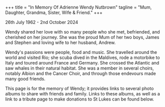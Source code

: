 +++
title = "In Memory Of Adrienne Wendy Nutbrown"
tagline = "Mum, Daughter, Grandma, Sister, Wife & Friend."
+++

26th July 1962 - 2nd October 2024 

Wendy shared her love with so many people who she met, befriended, and cherished on her journey. She was the proud Mum of her two boys, James and Stephen and loving wife to her husband, Andrew. 

Wendy's passions were people, food and music.  She travelled around the world and visited Rio; she scuba dived in the Maldives, rode a motorbike to Italy and toured around France and Germany. She crossed the Atlantic and saw whales in their natural habitat. She was a member in several choirs, notably Albion and the Cancer Choir, and through those endevours made many good friends. 

This page is for the memory of Wendy; it provides links to several photo albums to share with friends and family. Links to these albums, as well as a link to a tribute page to make donations to St Lukes can be found below.
